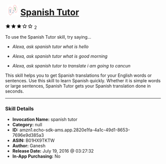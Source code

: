 # &nbsp;<img src="skill_icon" alt="Spanish Tutor icon" width="36"> [Spanish Tutor](http://alexa.amazon.com/#skills/amzn1.echo-sdk-ams.app.2820e1fa-4a1c-49d1-8653-7696e9d385a3)
![3 stars](../../images/ic_star_black_18dp_1x.png)![3 stars](../../images/ic_star_black_18dp_1x.png)![3 stars](../../images/ic_star_black_18dp_1x.png)![3 stars](../../images/ic_star_border_black_18dp_1x.png)![3 stars](../../images/ic_star_border_black_18dp_1x.png) 2

To use the Spanish Tutor skill, try saying...

* *Alexa, ask spanish tutor what is hello*

* *Alexa, ask spanish tutor what is good morning*

* *Alexa, ask spanish tutor to translate i am going to cancun*

This skill helps you to get Spanish translations for your English words or sentences. Use this skill to learn Spanish quickly. Whether it is simple words or large sentences, Spanish Tutor gets your Spanish translation done in seconds.

***

### Skill Details

* **Invocation Name:** spanish tutor
* **Category:** null
* **ID:** amzn1.echo-sdk-ams.app.2820e1fa-4a1c-49d1-8653-7696e9d385a3
* **ASIN:** B01HX9TKTW
* **Author:** Ganesh
* **Release Date:** July 19, 2016 @ 03:27:32
* **In-App Purchasing:** No
